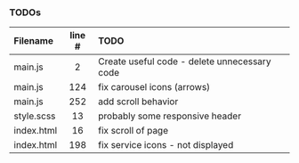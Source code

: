 ### TODOs
| Filename | line # | TODO
|:------|:------:|:------
| main.js | 2 | Create useful code - delete unnecessary code
| main.js | 124 | fix carousel icons (arrows)
| main.js | 252 | add scroll behavior
| style.scss | 13 | probably some responsive header
| index.html | 16 | fix scroll of page
| index.html | 198 | fix service icons - not displayed
